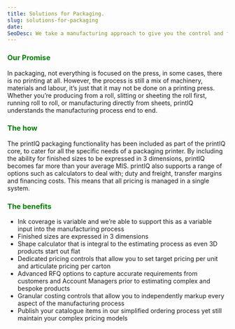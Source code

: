 ```yaml
---
title: Solutions for Packaging.
slug: solutions-for-packaging
date:
SeoDesc: We take a manufacturing approach to give you the control and flexibility to cater for 3 dimensional finished sizes, sourcing offshore product, sea and road freight, internal transfer margins, storage and financing costs. With printIQ you get a product that understands the packaging workflow rather than a print MIS trying to move into a new segment.
---
```


<style>
    h3 {
      color: green;
    }
</style>

### Our Promise

In packaging, not everything is focused on the press, in some cases, there is no printing at all. However, the process is still a mix of machinery, materials and labour, it’s just that it may not be done on a printing press. Whether you’re producing from a roll, slitting or sheeting the roll first, running roll to roll, or manufacturing directly from sheets, printIQ understands the manufacturing process end to end.

### The how

The printIQ packaging functionality has been included as part of the printIQ core, to cater for all the specific needs of a packaging printer. By including the ability for finished sizes to be expressed in 3 dimensions, printIQ becomes far more than your average MIS. printIQ also supports a range of options such as calculators to deal with; duty and freight, transfer margins and financing costs. This means that all pricing is managed in a single system.

### The benefits

- Ink coverage is variable and we’re able to support this as a variable input into the manufacturing process
- Finished sizes are expressed in 3 dimensions
- Shape calculator that is integral to the estimating process as even 3D products start out flat
- Dedicated pricing controls that allow you to set target pricing per unit and articulate pricing per carton
- Advanced RFQ options to capture accurate requirements from customers and Account Managers prior to estimating complex and bespoke products
- Granular costing controls that allow you to independently markup every aspect of the manufacturing process
- Publish your catalogue items in our simplified ordering process yet still maintain your complex pricing models
